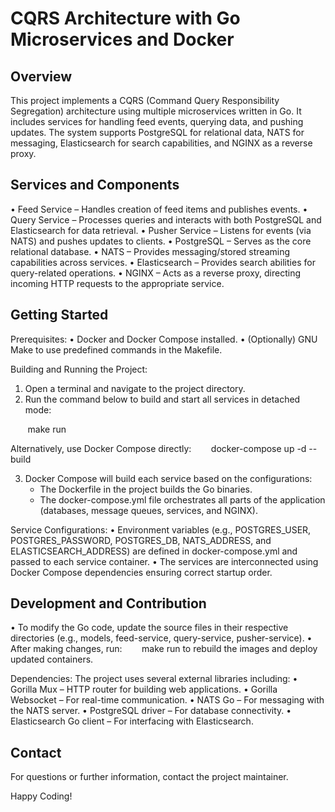 CQRS Architecture with Go Microservices and Docker
======

Overview
--------
This project implements a CQRS (Command Query Responsibility Segregation) architecture using multiple microservices written in Go. It includes services for handling feed events, querying data, and pushing updates. The system supports PostgreSQL for relational data, NATS for messaging, Elasticsearch for search capabilities, and NGINX as a reverse proxy.

Services and Components
-----------------------
• Feed Service – Handles creation of feed items and publishes events.
• Query Service – Processes queries and interacts with both PostgreSQL and Elasticsearch for data retrieval.
• Pusher Service – Listens for events (via NATS) and pushes updates to clients.
• PostgreSQL – Serves as the core relational database.
• NATS – Provides messaging/stored streaming capabilities across services.
• Elasticsearch – Provides search abilities for query-related operations.
• NGINX – Acts as a reverse proxy, directing incoming HTTP requests to the appropriate service.

Getting Started
---------------
Prerequisites:
• Docker and Docker Compose installed.
• (Optionally) GNU Make to use predefined commands in the Makefile.

Building and Running the Project:
1. Open a terminal and navigate to the project directory.
2. Run the command below to build and start all services in detached mode:

       make run

   Alternatively, use Docker Compose directly:
       docker-compose up -d --build

3. Docker Compose will build each service based on the configurations:
   - The Dockerfile in the project builds the Go binaries.
   - The docker-compose.yml file orchestrates all parts of the application (databases, message queues, services, and NGINX).

Service Configurations:
• Environment variables (e.g., POSTGRES_USER, POSTGRES_PASSWORD, POSTGRES_DB, NATS_ADDRESS, and ELASTICSEARCH_ADDRESS) are defined in docker-compose.yml and passed to each service container.
• The services are interconnected using Docker Compose dependencies ensuring correct startup order.

Development and Contribution
----------------------------
• To modify the Go code, update the source files in their respective directories (e.g., models, feed-service, query-service, pusher-service).
• After making changes, run:
       make run
to rebuild the images and deploy updated containers.

Dependencies:
The project uses several external libraries including:
• Gorilla Mux – HTTP router for building web applications.
• Gorilla Websocket – For real-time communication.
• NATS Go – For messaging with the NATS server.
• PostgreSQL driver – For database connectivity.
• Elasticsearch Go client – For interfacing with Elasticsearch.

Contact
-------
For questions or further information, contact the project maintainer.

Happy Coding!
